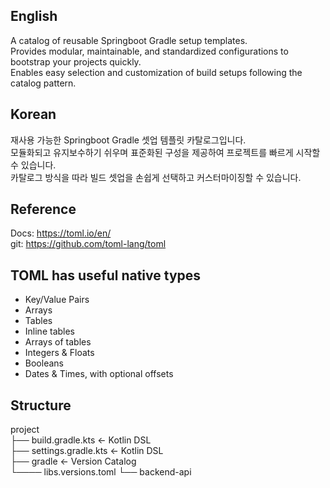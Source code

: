 ## English
A catalog of reusable Springboot Gradle setup templates.<br>
Provides modular, maintainable, and standardized configurations to bootstrap your projects quickly.<br>
Enables easy selection and customization of build setups following the catalog pattern.<br>

## Korean
재사용 가능한 Springboot Gradle 셋업 템플릿 카탈로그입니다.<br>
모듈화되고 유지보수하기 쉬우며 표준화된 구성을 제공하여 프로젝트를 빠르게 시작할 수 있습니다.<br>
카탈로그 방식을 따라 빌드 셋업을 손쉽게 선택하고 커스터마이징할 수 있습니다.

## Reference
Docs: https://toml.io/en/ <br>
git: https://github.com/toml-lang/toml

## TOML has useful native types
- Key/Value Pairs
- Arrays
- Tables
- Inline tables
- Arrays of tables
- Integers & Floats
- Booleans
- Dates & Times, with optional offsets

## Structure

project<br>
├── build.gradle.kts          ← Kotlin DSL<br>
├── settings.gradle.kts       ← Kotlin DSL<br>
├── gradle ← Version Catalog<br>
└──── libs.versions.toml
└── backend-api
